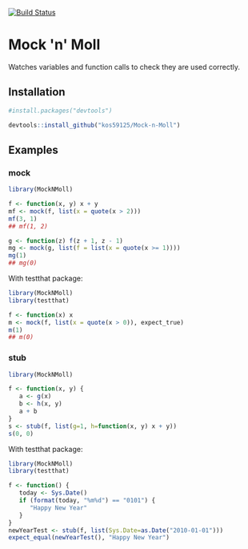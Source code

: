 [![Build Status](https://travis-ci.org/kos59125/Mock-n-Moll.svg)](https://travis-ci.org/kos59125/Mock-n-Moll)

Mock 'n' Moll
=============

Watches variables and function calls to check they are used correctly.


Installation
------------
   
```r
#install.packages("devtools")

devtools::install_github("kos59125/Mock-n-Moll")
```

Examples
--------

### mock
   
```r
library(MockNMoll)

f <- function(x, y) x + y
mf <- mock(f, list(x = quote(x > 2)))
mf(3, 1)
## mf(1, 2)

g <- function(z) f(z + 1, z - 1)
mg <- mock(g, list(f = list(x = quote(x >= 1))))
mg(1)
## mg(0)
```

With testthat package:

```r
library(MockNMoll)
library(testthat)

f <- function(x) x
m <- mock(f, list(x = quote(x > 0)), expect_true)
m(1)
## m(0)
```

### stub

```r
library(MockNMoll)

f <- function(x, y) {
   a <- g(x)
   b <- h(x, y)
   a + b
}
s <- stub(f, list(g=1, h=function(x, y) x + y))
s(0, 0)
```

With testthat package:

```r
library(MockNMoll)
library(testthat)

f <- function() {
   today <- Sys.Date()
   if (format(today, "%m%d") == "0101") {
      "Happy New Year"
   }
}
newYearTest <- stub(f, list(Sys.Date=as.Date("2010-01-01")))
expect_equal(newYearTest(), "Happy New Year")
```
